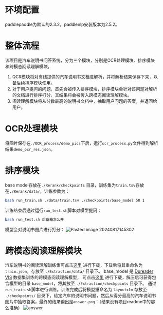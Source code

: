 # 环境配置
paddlepaddle为默认的2.3.2，paddlenlp安装版本为2.5.2。

# 整体流程
该项目是汽车说明书问答系统，分为三个模块，分别是OCR处理模块、排序模块和跨模态阅读理解模块。
1. QCR模块将对离线提供的汽车说明书文档进解析，并将解析结果保存下来，以备后续排序模块使用。
2. 对于用户提问的问题，首先会被传入排序模块，排序模块会针对该问题对解析的文档进行排序打分，其结果将会被传入跨模态阅读理解模块。
3. 阅读理解模块将从分数最高的说明书文档中，抽取用户问题的答案，并返回给用户。
# OCR处理模块
将图片保存在`./OCR_process/demo_pics`下后，运行`ocr_process.py`文件得到解析结果`demo_ocr_res.json`。
# 排序模块
base model存放在`./Rerank/checkpoints` 目录，训练集为`train.tsv`存放在`./Rerank/data/`，训练参数为：
```Bash
bash run_train.sh ./data/train.tsv ./checkpoints/base_model 50 1
```
训练结束后通过运行`run_test.sh`脚本对模型提问：
```Bash
bash run_test.sh 后备箱怎么开
```
模型会对说明书图片进行打分：
![Pasted image 20240817145302](https://cyan-1305222096.cos.ap-nanjing.myqcloud.com/Pasted%20image%2020240817145302.png)
# 跨模态阅读理解模块
汽车说明书的阅读理解训练集可点击[这里](https://paddlenlp.bj.bcebos.com/data/automobile_mrc_train.json) 进行下载，下载后将其重命名为 `train.json`，存放至 `./Extraction/data/` 目录下。
base_model 是 [Dureader VIS](https://aclanthology.org/2022.findings-acl.105.pdf) 数据集训练的跨模态阅读理解模型， 可点击[这里](https://paddlenlp.bj.bcebos.com/models/base_mrc.tar.gz) 进行下载，解压后可获得包含模型的目录 `base_model`，将其放至 `./Extraction/checkpoints` 目录下。
通过`run_train.sh`脚本进行训练，训练完成后将模型重命名为 `layoutxlm` 存放至 `./checkpoints/` 目录下，给定汽车的说明书问题，然后从得分最高的汽车说明书图片中抽取答案，最终的结果输出是`answer.png`：（结果没有项目readme中的那么准确）
![answer](https://cyan-1305222096.cos.ap-nanjing.myqcloud.com/answer.png)